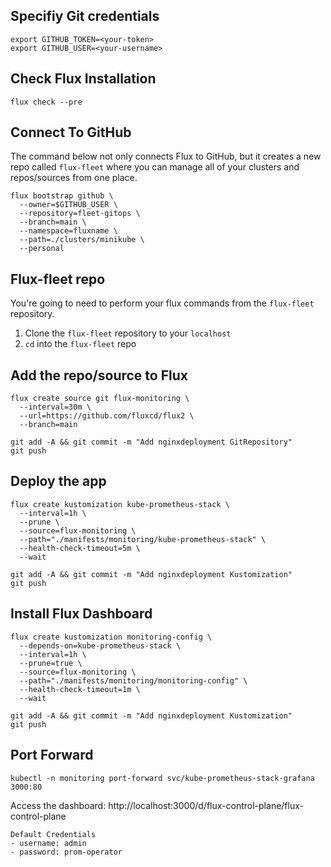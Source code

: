 ## Specifiy Git credentials
```
export GITHUB_TOKEN=<your-token>
export GITHUB_USER=<your-username>
```

## Check Flux Installation
  `flux check --pre`

## Connect To GitHub

The command below not only connects Flux to GitHub, but it creates a new repo called `flux-fleet` where you can manage all of your clusters and repos/sources from one place.

```
flux bootstrap github \
  --owner=$GITHUB_USER \
  --repository=fleet-gitops \
  --branch=main \
  --namespace=fluxname \
  --path=./clusters/minikube \
  --personal
  ```

## Flux-fleet repo

You're going to need to perform your flux commands from the `flux-fleet` repository.

1. Clone the `flux-fleet` repository to your `localhost`
2. `cd` into the `flux-fleet` repo


## Add the repo/source to Flux
```
flux create source git flux-monitoring \
  --interval=30m \
  --url=https://github.com/fluxcd/flux2 \
  --branch=main
```

```
git add -A && git commit -m "Add nginxdeployment GitRepository"
git push
```

## Deploy the app
```
flux create kustomization kube-prometheus-stack \
  --interval=1h \
  --prune \
  --source=flux-monitoring \
  --path="./manifests/monitoring/kube-prometheus-stack" \
  --health-check-timeout=5m \
  --wait
  ```

```
git add -A && git commit -m "Add nginxdeployment Kustomization"
git push
```

## Install Flux Dashboard
```
flux create kustomization monitoring-config \
  --depends-on=kube-prometheus-stack \
  --interval=1h \
  --prune=true \
  --source=flux-monitoring \
  --path="./manifests/monitoring/monitoring-config" \
  --health-check-timeout=1m \
  --wait
```

```
git add -A && git commit -m "Add nginxdeployment Kustomization"
git push
```

## Port Forward
```
kubectl -n monitoring port-forward svc/kube-prometheus-stack-grafana 3000:80
```

Access the dashboard: http://localhost:3000/d/flux-control-plane/flux-control-plane

```
Default Credentials
- username: admin
- password: prom-operator
```

